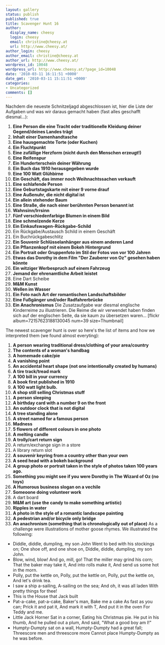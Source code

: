 ```yaml
---
layout: gallery
status: publish
published: true
title: Scavenger Hunt 16
author:
  display_name: cheesy
  login: cheesy
  email: christine@cheesy.at
  url: http://www.cheesy.at/
author_login: cheesy
author_email: christine@cheesy.at
author_url: http://www.cheesy.at/
wordpress_id: 10048
wordpress_url: http://www.cheesy.at/?page_id=10048
date: '2010-03-11 16:11:51 +0000'
date_gmt: '2010-03-11 15:11:51 +0000'
categories:
- Uncategorized
comments: []
---
```

<!--:de-->Nachdem die neueste Schnitzeljagd abgeschlossen ist, hier die Liste der Aufgaben und was wir daraus gemacht haben (fast alles geschafft diesmal...):
1. **Eine Person die eine Tracht oder traditionelle Kleidung deiner Gegend/deines Landes trägt**
2. **Inhalt einer Damenhandtasche**
3. **Eine hausgemachte Torte (oder Kuchen)**
4. **Ein Fluchtpunkt**
5. **Eine zufällige Herzform (nicht durch den Menschen erzeugt!)**
6. **Eine Reifenspur**
7. **Ein Hunderterschein deiner Währung**
8. **Ein Buch das 1910 herausgegeben wurde**
9. **Eine 100 Watt Glühbirne**
10. **Ein Geschäft, das immer noch Weihnachtssachen verkauft**
11. **Eine schlafende Person**
12. **Eine Geburtstagskarte mit einer 9 vorne drauf**
13. **Eine Außenuhr, die nicht digital ist**
14. **Ein allein stehender Baum**
15. **Eine Straße, die nach einer berühmten Person benannt ist**
16. **Wahnsinn/Irrsinn**
17. **Fünf verschiedenfarbige Blumen in einem Bild**
18. **Eine schmelzende Kerze**
19. **Ein Einkaufswagen-Rückgabe-Schild**
20. Ein Rückgabe/Austausch Schild in einem Geschäft
21. Ein Buchrückgabeschlitz
22. **Ein Souvenir Schlüsselanhänger aus einem anderen Land**
23. **Ein Pflanzenkopf mit einem Bokeh Hintergrund**
24. **Ein Portrait oder Gruppenfoto im Stil der Fotos von vor 100 Jahren**
25. **Etwas das Dorothy in dem Film "Der Zauberer von Oz" gesehen haben könnte**
26. **Ein witziger Werbespruch auf einem Fahrzeug**
27. **Jemand der ehrenamtliche Arbeit leistet**
28. Eine Dart Scheibe
29. **M&M Kunst**
30. **Wellen im Wasser**
31. **Ein Foto nach Art der romantischen Landschaftsbilder**
32. **Eine Fußgänger und/oder Radfahrerbrücke**
33. **Ein Anachronismus**
Die Zusatzaufgabe war diesmal englische Kinderreime zu illustrieren. Die Reime die wir verwendet haben finden sich auf der englischen Seite, da sie kaum zu übersetzen waren...
[flickr album=72157623188130045 num=39 size=Thumbnail]
<!--:--><!--:en-->The newest scavenger hunt is over so here's the list of items and how we interpreted them (we found almost everyting):
1. **A person wearing traditional dress/clothing of your area/country**
2. **The contents of a woman's handbag**
3. **A homemade cake/pie**
4. **A vanishing point**
5. **An accidental heart shape (not one intentionally created by humans)**
6. **A tire track/tread mark**
7. **A 100 bill in your currency**
8. **A book first published in 1910**
9. **A 100 watt light bulb.**
10. **A shop still selling Christmas stuff**
11. **A person sleeping**
12. **A birthday card with a number 9 on the front**
13. **An outdoor clock that is not digital**
14. **A tree standing alone**
15. **A street named for a famous person**
16. **Madness**
17. **5 flowers of different colours in one photo**
18. **A melting candle**
19. **A trolly/cart return sign**
20. A return/exchange sign in a store
21. A library return slot
22. **A souvenir keyring from a country other than your own**
23. **A seed head with a bokeh background**
24. **A group photo or portrait taken in the style of photos taken 100 years ago.**
25. **Something you might see if you were Dorothy in The Wizard of Oz (no toys)**
26. **A Humorous business slogan on a vechile**
27. **Someoone doing volunteer work**
28. A dart board
29. **M&M art (use the candy to make something artistic)**
30. **Ripples in water**
31. **A photo in the style of a romantic landscape painting**
32. **A pedestrian and/or bicycle only bridge**
33. **An anachronism (something that is chronologically out of place)**
As a challenge were illustrations of mother goose rhymes. We illustrated the following:
- Diddle, diddle, dumpling, my son John
Went to bed with his stockings on;
One shoe off, and one shoe on,
Diddle, diddle, dumpling, my son John.
- Blow, wind, blow! And go, mill, go!
That the miller may grind his corn;
That the baker may take it,
And into rolls make it,
And send us some hot in the morn.
- Polly, put the kettle on,
Polly, put the kettle on,
Polly, put the kettle on,
And let's drink tea.
- I saw a ship a-sailing,
A-sailing on the sea;
And oh, it was all laden
With pretty things for thee!
- This is the House that Jack built
- Pat-a-cake, pat-a-cake, Baker's man,
Bake me a cake As fast as you can;
Prick it and pat it, And mark it with T,
And put it in the oven For Teddy and me.
- Little Jack Horner
Sat in a corner,
Eating his Christmas pie.
He put in his thumb,
And he pulled out a plum,
And said, "What a good boy am I!"
- Humpty-Dumpty sat on a wall,
Humpty-Dumpty had a great fall;
Threescore men and threescore more
Cannot place Humpty-Dumpty as he was before.
<!--:-->
